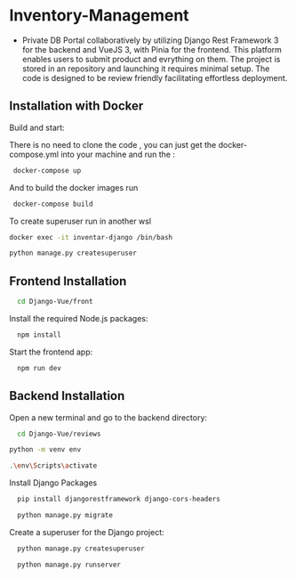 # Inventory-Management

- Private DB Portal collaboratively by utilizing Django Rest Framework 3 for the backend and VueJS 3, with Pinia for the frontend. This platform enables users to submit product and evrything on them. The project is stored in an repository and launching it requires minimal setup. The code is designed to be review friendly facilitating effortless deployment.

## Installation with Docker

Build and start:

There is no need to clone the code , you can just get the docker-compose.yml into your machine and run the :

```bash
 docker-compose up
```

And to build the docker images run

```bash
 docker-compose build
```

To create superuser run in another wsl

```bash
docker exec -it inventar-django /bin/bash

python manage.py createsuperuser

```

## Frontend Installation

```bash
  cd Django-Vue/front
```

Install the required Node.js packages:

```bash
  npm install
```

Start the frontend app:

```bash
  npm run dev
```

## Backend Installation

Open a new terminal and go to the backend directory:

```bash
  cd Django-Vue/reviews
```

```bash
python -m venv env

.\env\Scripts\activate
```

Install Django Packages

```bash
  pip install djangorestframework django-cors-headers
```

```bash
  python manage.py migrate
```

Create a superuser for the Django project:

```bash
  python manage.py createsuperuser
```

```bash
  python manage.py runserver
```
